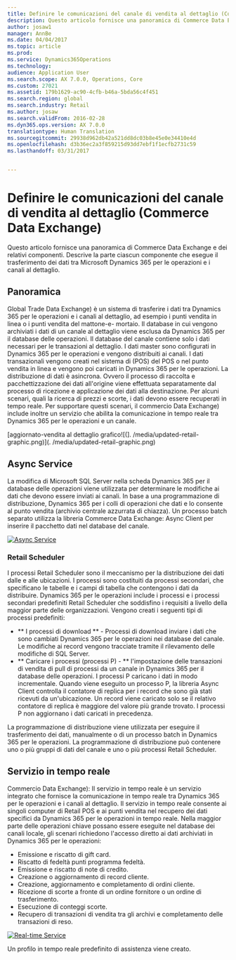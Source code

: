 ```yaml
---
title: Definire le comunicazioni del canale di vendita al dettaglio (Commerce Data Exchange)
description: Questo articolo fornisce una panoramica di Commerce Data Exchange e dei relativi componenti. Descrive la parte ciascun componente che esegue il trasferimento dei dati tra Microsoft Dynamics 365 per le operazioni e i canali al dettaglio.
author: josaw1
manager: AnnBe
ms.date: 04/04/2017
ms.topic: article
ms.prod: 
ms.service: Dynamics365Operations
ms.technology: 
audience: Application User
ms.search.scope: AX 7.0.0, Operations, Core
ms.custom: 27021
ms.assetid: 179b1629-ac90-4cfb-b46a-5bda56c4f451
ms.search.region: global
ms.search.industry: Retail
ms.author: josaw
ms.search.validFrom: 2016-02-28
ms.dyn365.ops.version: AX 7.0.0
translationtype: Human Translation
ms.sourcegitcommit: 29938d962db42a521dd8dc03b8e45e0e34410e4d
ms.openlocfilehash: d3b36ec2a3f859215d93dd7ebf1f1ecfb2731c59
ms.lasthandoff: 03/31/2017


---
```


# <a name="define-retail-channel-communications-commerce-data-exchange"></a>Definire le comunicazioni del canale di vendita al dettaglio (Commerce Data Exchange)

Questo articolo fornisce una panoramica di Commerce Data Exchange e dei relativi componenti. Descrive la parte ciascun componente che esegue il trasferimento dei dati tra Microsoft Dynamics 365 per le operazioni e i canali al dettaglio.

<a name="overview"></a>Panoramica
--------

Global Trade Data Exchange) è un sistema di trasferire i dati tra Dynamics 365 per le operazioni e i canali al dettaglio, ad esempio i punti vendita in linea o i punti vendita del mattone-e- mortaio. Il database in cui vengono archiviati i dati di un canale al dettaglio viene esclusa da Dynamics 365 per il database delle operazioni. Il database del canale contiene solo i dati necessari per le transazioni al dettaglio. I dati master sono configurati in Dynamics 365 per le operazioni e vengono distribuiti ai canali. I dati transazionali vengono creati nel sistema di (POS) del POS o nel punto vendita in linea e vengono poi caricati in Dynamics 365 per le operazioni. La distribuzione di dati è asincrona. Ovvero il processo di raccolta e pacchettizzazione dei dati all'origine viene effettuata separatamente dal processo di ricezione e applicazione dei dati alla destinazione. Per alcuni scenari, quali la ricerca di prezzi e scorte, i dati devono essere recuperati in tempo reale. Per supportare questi scenari, il commercio Data Exchange) include inoltre un servizio che abilita la comunicazione in tempo reale tra Dynamics 365 per le operazioni e un canale. 

[aggiornato-vendita al dettaglio grafico![(]. /media/updated-retail-graphic.png)](. /media/updated-retail-graphic.png)  

## <a name="async-service"></a>Async Service
La modifica di Microsoft SQL Server nella scheda Dynamics 365 per il database delle operazioni viene utilizzata per determinare le modifiche ai dati che devono essere inviati ai canali. In base a una programmazione di distribuzione, Dynamics 365 per i colli di operazioni che dati e lo consente al punto vendita (archivio centrale azzurrata di chiazza). Un processo batch separato utilizza la libreria Commerce Data Exchange: Async Client per inserire il pacchetto dati nel database del canale. 

[![Async Service](./media/async-300x239.png)](./media/async.png)

### <a name="retail-scheduler"></a>Retail Scheduler

I processi Retail Scheduler sono il meccanismo per la distribuzione dei dati dalle e alle ubicazioni. I processi sono costituiti da processi secondari, che specificano le tabelle e i campi di tabella che contengono i dati da distribuire. Dynamics 365 per le operazioni include i processi e i processi secondari predefiniti Retail Scheduler che soddisfino i requisiti a livello della maggior parte delle organizzazioni. Vengono creati i seguenti tipi di processi predefiniti:

-   ** I processi di download ** - Processi di download inviare i dati che sono cambiati Dynamics 365 per le operazioni nei database del canale. Le modifiche ai record vengono tracciate tramite il rilevamento delle modifiche di SQL Server.
-   ** Caricare i processi (processi P) - ** l'impostazione delle transazioni di vendita di pull di processi da un canale in Dynamics 365 per il database delle operazioni. I processi P caricano i dati in modo incrementale. Quando viene eseguito un processo P, la libreria Async Client controlla il contatore di replica per i record che sono già stati ricevuti da un'ubicazione. Un record viene caricato solo se il relativo contatore di replica è maggiore del valore più grande trovato. I processi P non aggiornano i dati caricati in precedenza.

La programmazione di distribuzione viene utilizzata per eseguire il trasferimento dei dati, manualmente o di un processo batch in Dynamics 365 per le operazioni. La programmazione di distribuzione può contenere uno o più gruppi di dati del canale e uno o più processi Retail Scheduler.

## <a name="realtime-service"></a>Servizio in tempo reale
Commercio Data Exchange): Il servizio in tempo reale è un servizio integrato che fornisce la comunicazione in tempo reale tra Dynamics 365 per le operazioni e i canali al dettaglio. Il servizio in tempo reale consente ai singoli computer di Retail POS e ai punti vendita nel recupero dei dati specifici da Dynamics 365 per le operazioni in tempo reale. Nella maggior parte delle operazioni chiave possano essere eseguite nel database dei canali locale, gli scenari richiedono l'accesso diretto ai dati archiviati in Dynamics 365 per le operazioni:

-   Emissione e riscatto di gift card.
-   Riscatto di fedeltà punti programma fedeltà.
-   Emissione e riscatto di note di credito.
-   Creazione o aggiornamento di record cliente.
-   Creazione, aggiornamento e completamento di ordini cliente.
-   Ricezione di scorte a fronte di un ordine fornitore o un ordine di trasferimento.
-   Esecuzione di conteggi scorte.
-   Recupero di transazioni di vendita tra gli archivi e completamento delle transazioni di reso.

[![Real-time Service](./media/rts.png)](./media/rts.png) 

Un profilo in tempo reale predefinito di assistenza viene creato.


